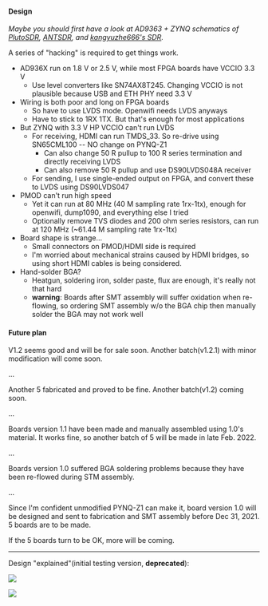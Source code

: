 #### Design

*Maybe you should first have a look at AD9363 + ZYNQ schematics of [PlutoSDR](https://wiki.analog.com/_media/university/tools/pluto/hacking/plutosdr_schematic_revd_0.1.pdf), [ANTSDR](https://github.com/MicroPhase/antsdr-fw/blob/master/schematic/ant_e310_Public.pdf), and [kangyuzhe666's SDR](https://github.com/kangyuzhe666/ZYNQ7010-7020_AD9363).*

A series of "hacking" is required to get things work. 

- AD936X run on 1.8 V or 2.5 V, while most FPGA boards have VCCIO 3.3 V
  - Use level converters like SN74AX8T245. Changing VCCIO is not plausible because USB and ETH PHY need 3.3 V
- Wiring is both poor and long on FPGA boards
  - So have to use LVDS mode. Openwifi needs LVDS anyways
  - Have to stick to 1RX 1TX. But that's enough for most applications
- But ZYNQ with 3.3 V HP VCCIO can't run LVDS
  - For receiving, HDMI can run TMDS_33. So re-drive using SN65CML100 -- NO change on PYNQ-Z1
    - Can also change 50 R pullup to 100 R series termination and directly receiving LVDS
    - Can also remove 50 R pullup and use DS90LVDS048A receiver
  - For sending, I use single-ended output on FPGA, and convert these to LVDS using DS90LVDS047
- PMOD can't run high speed
  - Yet it can run at 80 MHz (40 M sampling rate 1rx-1tx), enough for openwifi, dump1090, and everything else I tried
  - Optionally remove TVS diodes and 200 ohm series resistors, can run at 120 MHz (~61.44 M sampling rate 1rx-1tx)
- Board shape is strange...
  - Small connectors on PMOD/HDMI side is required
  - I'm worried about mechanical strains caused by HDMI bridges, so using short HDMI cables is being considered. 
- Hand-solder BGA?
  - Heatgun, soldering iron, solder paste, flux are enough, it's really not that hard
  - **warning**: Boards after SMT assembly will suffer oxidation when re-flowing, so ordering SMT assembly w/o the BGA chip then manually solder the BGA may not work well

#### Future plan

V1.2 seems good and will be for sale soon. Another batch(v1.2.1) with minor modification will come soon. 

...

Another 5 fabricated and proved to be fine. Another batch(v1.2) coming soon. 

...

Boards version 1.1 have been made and manually assembled using 1.0's material. It works fine, so another batch of 5 will be made in late Feb. 2022. 

...

Boards version 1.0 suffered BGA soldering problems because they have been re-flowed during STM assembly. 

...

Since I'm confident unmodified PYNQ-Z1 can make it, board version 1.0 will be designed and sent to fabrication and SMT assembly before Dec 31, 2021. 5 boards are to be made. 

If the 5 boards turn to be OK, more will be coming. 

---

Design "explained"(initial testing version, **deprecated**):

![](pic/sch_design.png)

![](pic/pcb_design.png)